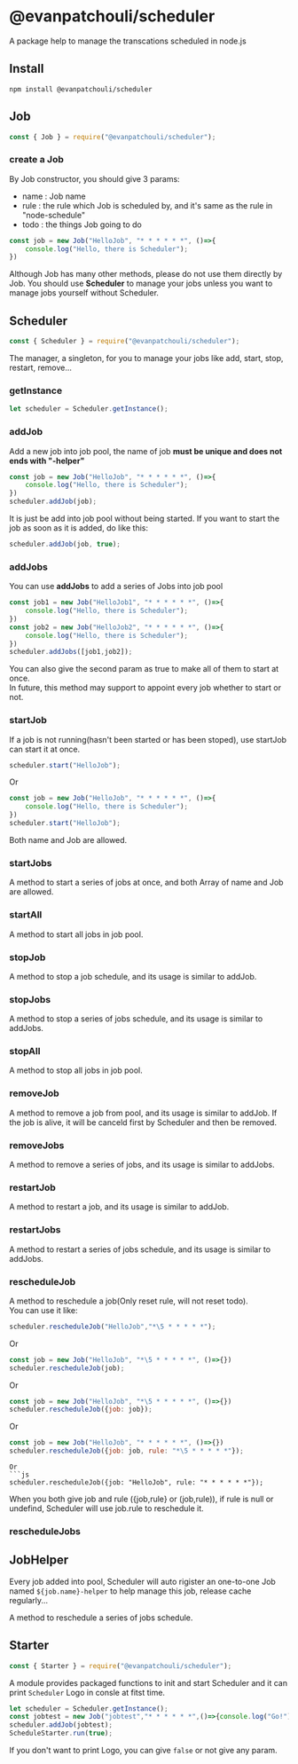 # @evanpatchouli/scheduler
 A package help to manage the transcations scheduled in node.js

## Install

```shell
npm install @evanpatchouli/scheduler
```

## Job

```js
const { Job } = require("@evanpatchouli/scheduler");
```

### create a Job

By Job constructor, you should give 3 params:
- name : Job name
- rule : the rule which Job is scheduled by, and it's same as the rule in "node-schedule"
- todo : the things Job going to do
```js
const job = new Job("HelloJob", "* * * * * *", ()=>{
    console.log("Hello, there is Scheduler");
})
```
Although Job has many other methods, please do not use them directly by Job. You should use **Scheduler** to manage your jobs unless you want to manage jobs yourself without Scheduler.

## Scheduler

```js
const { Scheduler } = require("@evanpatchouli/scheduler");
```

The manager, a singleton, for you to manage your jobs like add, start, stop, restart, remove...

### getInstance
```js
let scheduler = Scheduler.getInstance();
```

### addJob

Add a new job into job pool, the name of job **must be unique and does not ends with "-helper"**
```js
const job = new Job("HelloJob", "* * * * * *", ()=>{
    console.log("Hello, there is Scheduler");
})
scheduler.addJob(job);
```
It is just be add into job pool without being started. If you want to start the job as soon as it is added, do like this:
```js
scheduler.addJob(job, true);
```

### addJobs

You can use **addJobs** to add a series of Jobs into job pool
```js
const job1 = new Job("HelloJob1", "* * * * * *", ()=>{
    console.log("Hello, there is Scheduler");
})
const job2 = new Job("HelloJob2", "* * * * * *", ()=>{
    console.log("Hello, there is Scheduler");
})
scheduler.addJobs([job1,job2]);
```
You can also give the second param as true to make all of them to start at once.  
In future, this method may support to appoint every job whether to start or not.

### startJob

If a job is not running(hasn't been started or has been stoped), use startJob can start it at once.
```js
scheduler.start("HelloJob");
```
Or
```js
const job = new Job("HelloJob", "* * * * * *", ()=>{
    console.log("Hello, there is Scheduler");
})
scheduler.start("HelloJob");
```
Both name and Job are allowed.

### startJobs

A method to start a series of jobs at once, and both Array of name and Job are allowed.

### startAll

A method to start all jobs in job pool.

### stopJob

A method to stop a job schedule, and its usage is similar to addJob.

### stopJobs

A method to stop a series of jobs schedule, and its usage is similar to addJobs.

### stopAll

A method to stop all jobs in job pool.

### removeJob

A method to remove a job from pool, and its usage is similar to addJob. If the job is alive, it will be canceld first by Scheduler and then be removed.

### removeJobs

A method to remove a series of jobs, and its usage is similar to addJobs.

### restartJob

A method to restart a job, and its usage is similar to addJob.

### restartJobs

A method to restart a series of jobs schedule, and its usage is similar to addJobs.

### rescheduleJob

A method to reschedule a job(Only reset rule, will not reset todo).  
You can use it like:
```js
scheduler.rescheduleJob("HelloJob","*\5 * * * * *");
```
Or
```js
const job = new Job("HelloJob", "*\5 * * * * *", ()=>{})
scheduler.rescheduleJob(job);
```
Or
```js
const job = new Job("HelloJob", "*\5 * * * * *", ()=>{})
scheduler.rescheduleJob({job: job});
```
Or
```js
const job = new Job("HelloJob", "* * * * * *", ()=>{})
scheduler.rescheduleJob({job: job, rule: "*\5 * * * * *"});
```
```
Or
```js
scheduler.rescheduleJob({job: "HelloJob", rule: "* * * * * *"});
```
When you both give job<Job> and rule ({job,rule} or (job,rule)), if rule is null or undefind, Scheduler will use job.rule to reschedule it.
### rescheduleJobs

## JobHelper

Every job added into pool, Scheduler will auto rigister an one-to-one Job named `${job.name}-helper` to help manage this job, release cache regularly...

A method to reschedule a series of jobs schedule.
## Starter

```js
const { Starter } = require("@evanpatchouli/scheduler");
```

A module provides packaged functions to init and start Scheduler and it can print `Scheduler` Logo in consle at fitst time.

```js
let scheduler = Scheduler.getInstance();
const jobtest = new Job("jobtest","* * * * * *",()=>{console.log("Go!")});
scheduler.addJob(jobtest);
ScheduleStarter.run(true);
```
If you don't want to print Logo, you can give `false` or not give any param.
